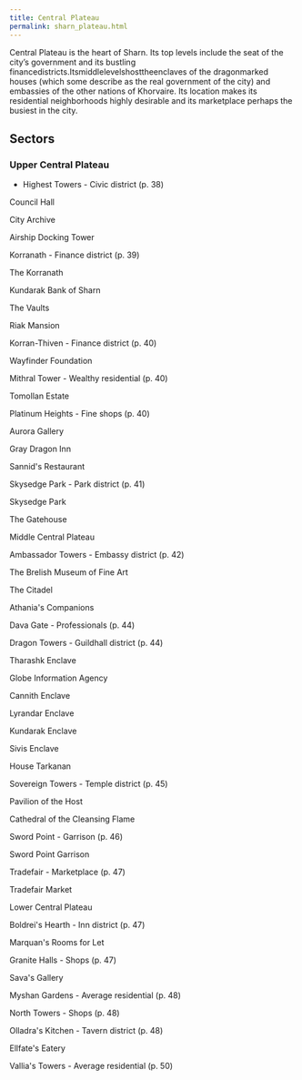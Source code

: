 ```yaml
---
title: Central Plateau
permalink: sharn_plateau.html
---
```


Central Plateau is the heart of Sharn. Its top levels include the seat of the city’s government and its bustling financedistricts.Itsmiddlelevelshosttheenclaves of the dragonmarked houses (which some describe as the real government of the city) and embassies of the other nations of Khorvaire. Its location makes its residential neighborhoods highly desirable and its marketplace perhaps the busiest in the city. 

## Sectors
### Upper Central Plateau

- Highest Towers - Civic district (p. 38)

Council Hall

City Archive

Airship Docking Tower

Korranath - Finance district (p. 39)

The Korranath

Kundarak Bank of Sharn

The Vaults

Riak Mansion

Korran-Thiven - Finance district (p. 40)

Wayfinder Foundation

Mithral Tower - Wealthy residential (p. 40)

Tomollan Estate

Platinum Heights - Fine shops (p. 40)

Aurora Gallery

Gray Dragon Inn

Sannid's Restaurant

Skysedge Park - Park district (p. 41)

Skysedge Park

The Gatehouse

Middle Central Plateau

Ambassador Towers - Embassy district (p. 42)

The Brelish Museum of Fine Art

The Citadel

Athania's Companions

Dava Gate - Professionals (p. 44)

Dragon Towers - Guildhall district (p. 44)

Tharashk Enclave

Globe Information Agency

Cannith Enclave

Lyrandar Enclave

Kundarak Enclave

Sivis Enclave

House Tarkanan

Sovereign Towers - Temple district (p. 45)

Pavilion of the Host

Cathedral of the Cleansing Flame

Sword Point - Garrison (p. 46)

Sword Point Garrison

Tradefair - Marketplace (p. 47)

Tradefair Market

Lower Central Plateau

Boldrei's Hearth - Inn district (p. 47)

Marquan's Rooms for Let

Granite Halls - Shops (p. 47)

Sava's Gallery

Myshan Gardens - Average residential (p. 48)

North Towers - Shops (p. 48)

Olladra's Kitchen - Tavern district (p. 48)

Ellfate's Eatery

Vallia's Towers - Average residential (p. 50)